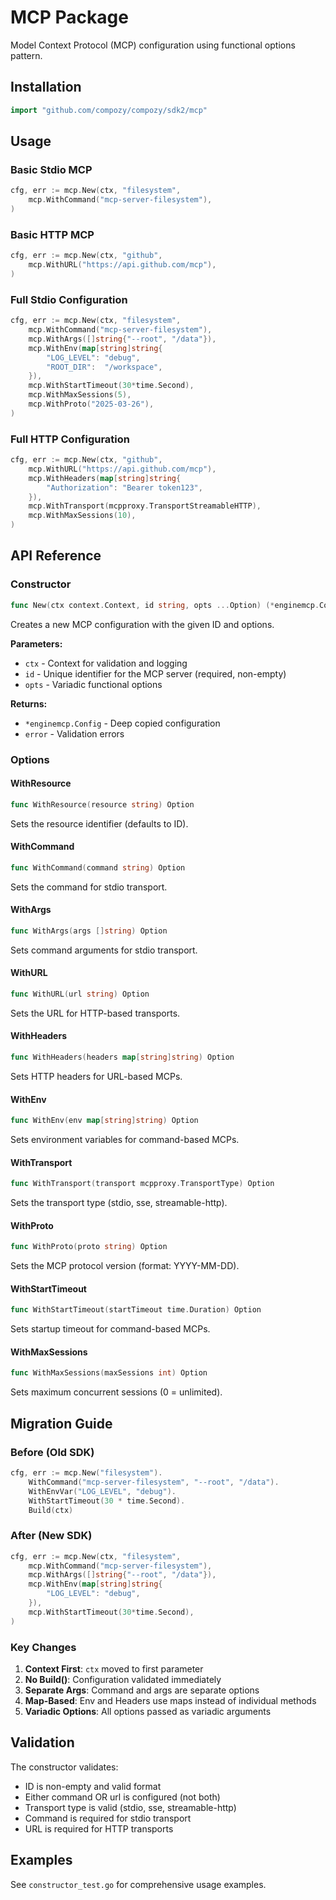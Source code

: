 # MCP Package

Model Context Protocol (MCP) configuration using functional options pattern.

## Installation

```go
import "github.com/compozy/compozy/sdk2/mcp"
```

## Usage

### Basic Stdio MCP

```go
cfg, err := mcp.New(ctx, "filesystem",
    mcp.WithCommand("mcp-server-filesystem"),
)
```

### Basic HTTP MCP

```go
cfg, err := mcp.New(ctx, "github",
    mcp.WithURL("https://api.github.com/mcp"),
)
```

### Full Stdio Configuration

```go
cfg, err := mcp.New(ctx, "filesystem",
    mcp.WithCommand("mcp-server-filesystem"),
    mcp.WithArgs([]string{"--root", "/data"}),
    mcp.WithEnv(map[string]string{
        "LOG_LEVEL": "debug",
        "ROOT_DIR":  "/workspace",
    }),
    mcp.WithStartTimeout(30*time.Second),
    mcp.WithMaxSessions(5),
    mcp.WithProto("2025-03-26"),
)
```

### Full HTTP Configuration

```go
cfg, err := mcp.New(ctx, "github",
    mcp.WithURL("https://api.github.com/mcp"),
    mcp.WithHeaders(map[string]string{
        "Authorization": "Bearer token123",
    }),
    mcp.WithTransport(mcpproxy.TransportStreamableHTTP),
    mcp.WithMaxSessions(10),
)
```

## API Reference

### Constructor

```go
func New(ctx context.Context, id string, opts ...Option) (*enginemcp.Config, error)
```

Creates a new MCP configuration with the given ID and options.

**Parameters:**

- `ctx` - Context for validation and logging
- `id` - Unique identifier for the MCP server (required, non-empty)
- `opts` - Variadic functional options

**Returns:**

- `*enginemcp.Config` - Deep copied configuration
- `error` - Validation errors

### Options

#### WithResource

```go
func WithResource(resource string) Option
```

Sets the resource identifier (defaults to ID).

#### WithCommand

```go
func WithCommand(command string) Option
```

Sets the command for stdio transport.

#### WithArgs

```go
func WithArgs(args []string) Option
```

Sets command arguments for stdio transport.

#### WithURL

```go
func WithURL(url string) Option
```

Sets the URL for HTTP-based transports.

#### WithHeaders

```go
func WithHeaders(headers map[string]string) Option
```

Sets HTTP headers for URL-based MCPs.

#### WithEnv

```go
func WithEnv(env map[string]string) Option
```

Sets environment variables for command-based MCPs.

#### WithTransport

```go
func WithTransport(transport mcpproxy.TransportType) Option
```

Sets the transport type (stdio, sse, streamable-http).

#### WithProto

```go
func WithProto(proto string) Option
```

Sets the MCP protocol version (format: YYYY-MM-DD).

#### WithStartTimeout

```go
func WithStartTimeout(startTimeout time.Duration) Option
```

Sets startup timeout for command-based MCPs.

#### WithMaxSessions

```go
func WithMaxSessions(maxSessions int) Option
```

Sets maximum concurrent sessions (0 = unlimited).

## Migration Guide

### Before (Old SDK)

```go
cfg, err := mcp.New("filesystem").
    WithCommand("mcp-server-filesystem", "--root", "/data").
    WithEnvVar("LOG_LEVEL", "debug").
    WithStartTimeout(30 * time.Second).
    Build(ctx)
```

### After (New SDK)

```go
cfg, err := mcp.New(ctx, "filesystem",
    mcp.WithCommand("mcp-server-filesystem"),
    mcp.WithArgs([]string{"--root", "/data"}),
    mcp.WithEnv(map[string]string{
        "LOG_LEVEL": "debug",
    }),
    mcp.WithStartTimeout(30*time.Second),
)
```

### Key Changes

1. **Context First**: `ctx` moved to first parameter
2. **No Build()**: Configuration validated immediately
3. **Separate Args**: Command and args are separate options
4. **Map-Based**: Env and Headers use maps instead of individual methods
5. **Variadic Options**: All options passed as variadic arguments

## Validation

The constructor validates:

- ID is non-empty and valid format
- Either command OR url is configured (not both)
- Transport type is valid (stdio, sse, streamable-http)
- Command is required for stdio transport
- URL is required for HTTP transports

## Examples

See `constructor_test.go` for comprehensive usage examples.
